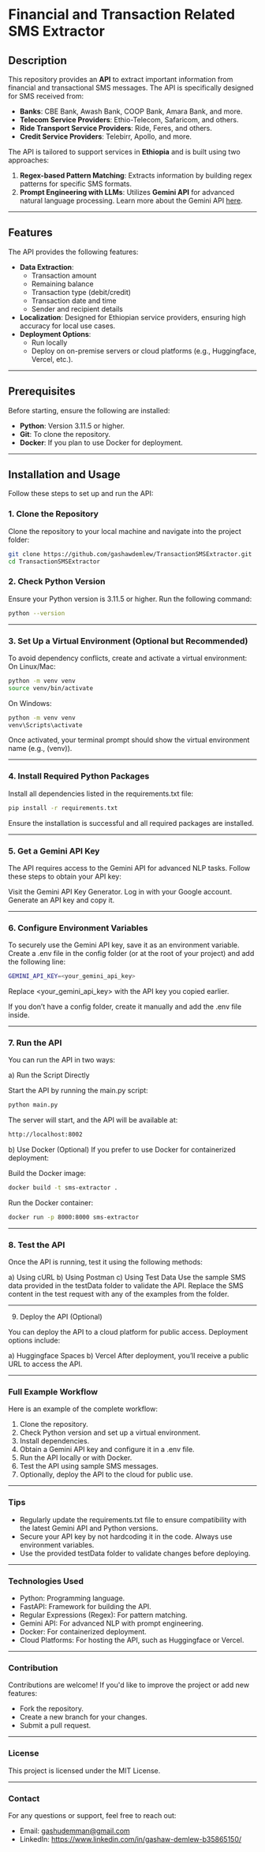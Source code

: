 # Financial and Transaction Related SMS Extractor

## Description

This repository provides an **API** to extract important information from financial and transactional SMS messages. The API is specifically designed for SMS received from:

- **Banks**: CBE Bank, Awash Bank, COOP Bank, Amara Bank, and more.
- **Telecom Service Providers**: Ethio-Telecom, Safaricom, and others.
- **Ride Transport Service Providers**: Ride, Feres, and others.
- **Credit Service Providers**: Telebirr, Apollo, and more.

The API is tailored to support services in **Ethiopia** and is built using two approaches:

1. **Regex-based Pattern Matching**: Extracts information by building regex patterns for specific SMS formats.
2. **Prompt Engineering with LLMs**: Utilizes **Gemini API** for advanced natural language processing. Learn more about the Gemini API [here](https://ai.google.dev/gemini-api/docs?_gl=1*m1rf45*_ga*MTIyMzI1NTA1MS4xNzM5NTc2MDIw*_ga_P1DBVKWT6V*MTczOTU3NjAyMC4xLjEuMTczOTU3NjAzMS40OS4wLjExOTQzNDc4NjA.).

---

## Features

The API provides the following features:

- **Data Extraction**:
  - Transaction amount
  - Remaining balance
  - Transaction type (debit/credit)
  - Transaction date and time
  - Sender and recipient details
- **Localization**: Designed for Ethiopian service providers, ensuring high accuracy for local use cases.
- **Deployment Options**:
  - Run locally
  - Deploy on on-premise servers or cloud platforms (e.g., Huggingface, Vercel, etc.).

---

## Prerequisites

Before starting, ensure the following are installed:

- **Python**: Version 3.11.5 or higher.
- **Git**: To clone the repository.
- **Docker**: If you plan to use Docker for deployment.

---

## Installation and Usage

Follow these steps to set up and run the API:

### 1. Clone the Repository

Clone the repository to your local machine and navigate into the project folder:

```bash
git clone https://github.com/gashawdemlew/TransactionSMSExtractor.git
cd TransactionSMSExtractor
```
### 2. Check Python Version
Ensure your Python version is 3.11.5 or higher. Run the following command:
```bash
python --version
```
---

### 3. Set Up a Virtual Environment (Optional but Recommended)
To avoid dependency conflicts, create and activate a virtual environment:
On Linux/Mac:
```bash
python -m venv venv
source venv/bin/activate
```
On Windows:
```bash
python -m venv venv
venv\Scripts\activate
```
Once activated, your terminal prompt should show the virtual environment name (e.g., (venv)).

---

### 4. Install Required Python Packages
Install all dependencies listed in the requirements.txt file:
```bash
pip install -r requirements.txt
```
Ensure the installation is successful and all required packages are installed.

---

### 5. Get a Gemini API Key
The API requires access to the Gemini API for advanced NLP tasks. Follow these steps to obtain your API key:

Visit the Gemini API Key Generator.
Log in with your Google account.
Generate an API key and copy it.

---

### 6. Configure Environment Variables
To securely use the Gemini API key, save it as an environment variable. Create a .env file in the config folder (or at the root of your project) and add the following line:
```bash
GEMINI_API_KEY=<your_gemini_api_key>
```
Replace <your_gemini_api_key> with the API key you copied earlier.

If you don’t have a config folder, create it manually and add the .env file inside.

---

### 7. Run the API

You can run the API in two ways:

a) Run the Script Directly

Start the API by running the main.py script:
```bash
python main.py
```
The server will start, and the API will be available at:
```bash
http://localhost:8002
```

b) Use Docker (Optional)
If you prefer to use Docker for containerized deployment:

Build the Docker image:
```bash
docker build -t sms-extractor .
```
Run the Docker container:
```bash
docker run -p 8000:8000 sms-extractor
```

---

### 8. Test the API
Once the API is running, test it using the following methods:

a) Using cURL
b) Using Postman
c) Using Test Data
Use the sample SMS data provided in the testData folder to validate the API. Replace the SMS content in the test request with any of the examples from the folder.

---

9. Deploy the API (Optional)

You can deploy the API to a cloud platform for public access. Deployment options include:

a) Huggingface Spaces
b) Vercel
After deployment, you’ll receive a public URL to access the API.

---

### Full Example Workflow
Here is an example of the complete workflow:

1. Clone the repository.
2. Check Python version and set up a virtual environment.
3. Install dependencies.
4. Obtain a Gemini API key and configure it in a .env file.
5. Run the API locally or with Docker.
6. Test the API using sample SMS messages.
7. Optionally, deploy the API to the cloud for public use.

---

### Tips
- Regularly update the requirements.txt file to ensure compatibility with the latest Gemini API and Python versions.
- Secure your API key by not hardcoding it in the code. Always use environment variables.
- Use the provided testData folder to validate changes before deploying.

---

### Technologies Used
- Python: Programming language.
- FastAPI: Framework for building the API.
- Regular Expressions (Regex): For pattern matching.
- Gemini API: For advanced NLP with prompt engineering.
- Docker: For containerized deployment.
- Cloud Platforms: For hosting the API, such as Huggingface or Vercel.

---

### Contribution
Contributions are welcome! If you'd like to improve the project or add new features:

- Fork the repository.
- Create a new branch for your changes.
- Submit a pull request.

---

### License
This project is licensed under the MIT License.

---

### Contact
For any questions or support, feel free to reach out:

- Email: gashudemman@gmail.com
- LinkedIn: https://www.linkedin.com/in/gashaw-demlew-b35865150/
